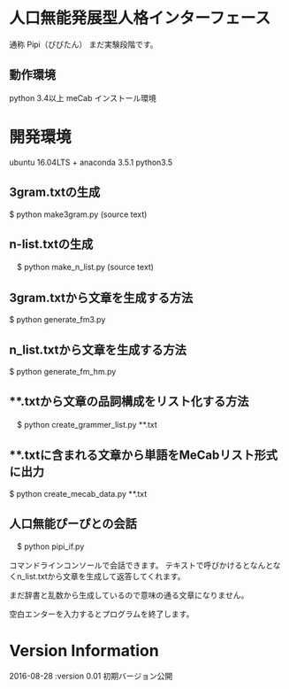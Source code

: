 人口無能発展型人格インターフェース
=

通称 Pipi（ぴぴたん）
まだ実験段階です。

## 動作環境
python 3.4以上
meCab インストール環境

# 開発環境
ubuntu 16.04LTS + anaconda 3.5.1
python3.5

## 3gram.txtの生成
  $ python make3gram.py (source text) 

## n-list.txtの生成
　$ python make_n_list.py (source text) 

## 3gram.txtから文章を生成する方法
  $ python generate_fm3.py

## n_list.txtから文章を生成する方法
  $ python generate_fm_hm.py

## **.txtから文章の品詞構成をリスト化する方法
　$ python create_grammer_list.py **.txt

##  **.txtに含まれる文章から単語をMeCabリスト形式に出力
  $ python create_mecab_data.py **.txt

## 人口無能ぴーぴとの会話
　$ python pipi_if.py

  コマンドラインコンソールで会話できます。
  テキストで呼びかけるとなんとなくn_list.txtから文章を生成して返答してくれます。

  まだ辞書と乱数から生成しているので意味の通る文章になりません。

  空白エンターを入力するとプログラムを終了します。

# Version Information
2016-08-28 :version 0.01
  初期バージョン公開
